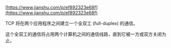 
[https://www.jianshu.com/p/ef892323e68f](https://www.jianshu.com/p/ef892323e68f)

TCP 将在两个应用程序之间建立一个全双工 (full-duplex) 的通信。

这个全双工的通信将占用两个计算机之间的通信线路，直到它被一方或双方关闭为止。
